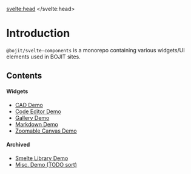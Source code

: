 <svelte:head>
    <title>@bojit/svelte-components</title>
</svelte:head>

# Introduction

`@bojit/svelte-components` is a monorepo containing various widgets/UI elements used in BOJIT sites.

## Contents

#### Widgets

- [CAD Demo](/demo/cad)
- [Code Editor Demo](/demo/code-editor)
- [Gallery Demo](/demo/gallery)
- [Markdown Demo](/demo/markdown)
- [Zoomable Canvas Demo](/demo/zoom-canvas)

#### Archived
- [Smelte Library Demo](/nav/smelte)
- [Misc. Demo (TODO sort)](/nav)
